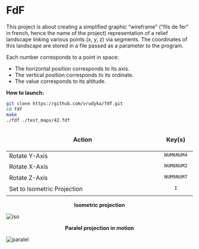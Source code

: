 # FdF

This project is about creating a simplified graphic “wireframe” (“fils de fer” in french,
hence the name of the project) representation of a relief landscape linking various points
(x, y, z) via segments. The coordinates of this landscape are stored in a file passed as
a parameter to the program.

Each number corresponds to a point in space:
- The horizontal position corresponds to its axis.
- The vertical position corresponds to its ordinate.
- The value corresponds to its altitude.

<b>How to launch:</b>
```bash
git clone https://github.com/vrudyka/fdf.git
cd fdf
make
./fdf ./test_maps/42.fdf
```

<table width="100%">
<thead>
<tr>
<td width="65%" height="60px" align="center" cellpadding="0">
<strong>Action</strong>
</td>
<td width="10%" align="center" cellpadding="0">
<span style="width:70px">&nbsp;</span><strong>Key(s)</strong><span style="width:50px">&nbsp;</span>
</td>
</tr>
</thead>
<tbody>
<tr>
<td valign="top" height="30px">Rotate Y-Axis</td>
<td valign="top" align="center"><kbd>NUM6</kbd><kbd>NUM4</kbd></td>
</tr>
<tr>
<td valign="top" height="30px">Rotate X-Axis</td>
<td valign="top" align="center"><kbd>NUM8</kbd><kbd>NUM2</kbd></td>
</tr>
<tr>
<td valign="top" height="30px">Rotate Z-Axis</td>
<td valign="top" align="center"><kbd>NUM9</kbd><kbd>NUM7</kbd></td></td>
</tr>
<tr>
<td valign="top" height="30px">Set to Isometric Projection</td>
<td valign="top" align="center"><kbd>I</kbd></td></td>
</tr>
</tbody>
</table>

<p align="center">
  <b>Isometric projection</b>
</p>

![iso](https://github.com/vrudyka/fdf/blob/master/img/elem.png)

<p align="center">
  <b>Paralel projection in motion</b>
</p>

![paralel](https://github.com/vrudyka/fdf/blob/master/img/anim.gif)

